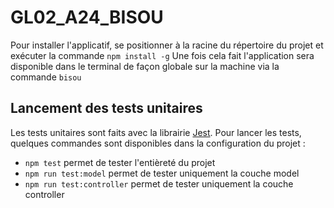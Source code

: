 # GL02_A24_BISOU

Pour installer l'applicatif, se positionner à la racine du répertoire du projet et exécuter la commande `npm install -g`
Une fois cela fait l'application sera disponible dans le terminal de façon globale sur la machine via la commande ``bisou``

## Lancement des tests unitaires
Les tests unitaires sont faits avec la librairie [Jest](https://jestjs.io/fr/).
Pour lancer les tests, quelques commandes sont disponibles dans la configuration du projet :
- ``npm test`` permet de tester l'entièreté du projet
- ``npm run test:model`` permet de tester uniquement la couche model
- ``npm run test:controller`` permet de tester uniquement la couche controller